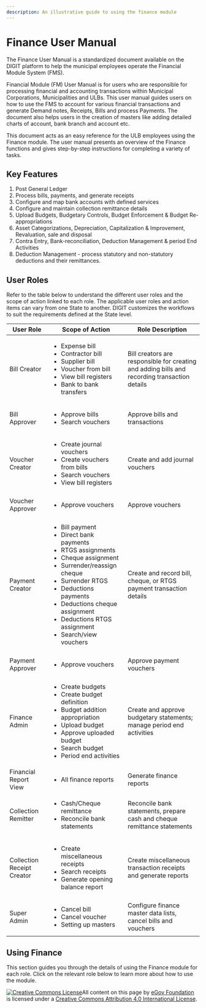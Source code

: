 ```yaml
---
description: An illustrative guide to using the finance module
---
```


# Finance User Manual

The Finance User Manual is a standardized document available on the DIGIT platform to help the municipal employees operate the Financial Module System (FMS).

Financial Module (FM) User Manual is for users who are responsible for processing financial and accounting transactions within Municipal Corporations, Municipalities and ULBs. This user manual guides users on how to use the FMS to account for various financial transactions and generate Demand notes, Receipts, Bills and process Payments. The document also helps users in the creation of masters like adding detailed charts of account, bank branch and account etc.

This document acts as an easy reference for the ULB employees using the Finance module. The user manual presents an overview of the Finance functions and gives step-by-step instructions for completing a variety of tasks.

## Key Features

1. Post General Ledger
2. Process bills, payments, and generate receipts
3. Configure and map bank accounts with defined services
4. Configure and maintain collection remittance details
5. Upload Budgets, Budgetary Controls, Budget Enforcement & Budget Re-appropriations
6. Asset Categorizations, Depreciation, Capitalization & Improvement, Revaluation, sale and disposal
7. Contra Entry, Bank-reconciliation, Deduction Management & period End Activities
8. Deduction Management - process statutory and non-statutory deductions and their remittances.

## User Roles

Refer to the table below to understand the different user roles and the scope of action linked to each role. The applicable user roles and action items can vary from one State to another. DIGIT customizes the workflows to suit the requirements defined at the State level.

| User Role                  | Scope of Action                                                                                                                                                                                                                                                                                          | Role Description                                                                              |
| -------------------------- | -------------------------------------------------------------------------------------------------------------------------------------------------------------------------------------------------------------------------------------------------------------------------------------------------------- | --------------------------------------------------------------------------------------------- |
| Bill Creator               | <ul><li>Expense bill</li><li>Contractor bill</li><li>Supplier bill</li><li>Voucher from bill</li><li>View bill registers</li><li>Bank to bank transfers</li></ul>                                                                                                                                        | Bill creators are responsible for creating and adding bills and recording transaction details |
| Bill Approver              | <ul><li>Approve bills</li><li>Search vouchers</li></ul>                                                                                                                                                                                                                                                  | Approve bills and transactions                                                                |
| Voucher Creator            | <ul><li>Create journal vouchers</li><li>Create vouchers from bills</li><li>Search vouchers</li><li>View bill registers</li></ul>                                                                                                                                                                         | Create and add journal vouchers                                                               |
| Voucher Approver           | <ul><li>Approve vouchers</li></ul>                                                                                                                                                                                                                                                                       | Approve vouchers                                                                              |
| Payment Creator            | <ul><li>Bill payment</li><li>Direct bank payments</li><li>RTGS assignments</li><li>Cheque assignment</li><li>Surrender/reassign cheque</li><li>Surrender RTGS</li><li>Deductions payments</li><li>Deductions cheque assignment</li><li>Deductions RTGS assignment</li><li>Search/view vouchers</li></ul> | Create and record bill, cheque, or RTGS payment transaction details                           |
| Payment Approver           | <ul><li>Approve vouchers</li></ul>                                                                                                                                                                                                                                                                       | Approve payment vouchers                                                                      |
| Finance Admin              | <ul><li>Create budgets</li><li>Create budget definition</li><li>Budget addition appropriation</li><li>Upload budget</li><li>Approve uploaded budget</li><li>Search budget</li><li>Period end activities</li></ul>                                                                                        | Create and approve budgetary statements; manage period end activities                         |
| Financial Report View      | <ul><li>All finance reports</li></ul>                                                                                                                                                                                                                                                                    | Generate finance reports                                                                      |
| Collection Remitter        | <ul><li>Cash/Cheque remittance</li><li>Reconcile bank statements</li></ul>                                                                                                                                                                                                                               | Reconcile bank statements, prepare cash and cheque remittance statements                      |
| Collection Receipt Creator | <ul><li>Create miscellaneous receipts</li><li>Search receipts</li><li>Generate opening balance report</li></ul>                                                                                                                                                                                          | Create miscellaneous transaction receipts and generate reports                                |
| Super Admin                | <ul><li>Cancel bill</li><li>Cancel voucher</li><li>Setting up masters</li></ul>                                                                                                                                                                                                                          | Configure finance master data lists, cancel bills and vouchers                                |

## Using Finance

This section guides you through the details of using the Finance module for each role. Click on the relevant role below to learn more about how to use the module.

[![Creative Commons License](https://i.creativecommons.org/l/by/4.0/80x15.png)](http://creativecommons.org/licenses/by/4.0/)All content on this page by [eGov Foundation ](https://egov.org.in/)is licensed under a [Creative Commons Attribution 4.0 International License](http://creativecommons.org/licenses/by/4.0/).

